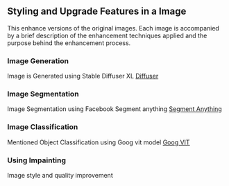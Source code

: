 ## Styling and Upgrade Features in a Image
This enhance versions of the original images. Each image is accompanied by a brief description of the enhancement techniques applied and the purpose behind the enhancement process.
### Image Generation
Image is Generated using Stable Diffuser XL
[Diffuser](https://huggingface.co/stabilityai/stable-diffusion-xl-base-1.0)
###  Image Segmentation
Image Segmentation using Facebook Segment anything
[Segment Anything](https://github.com/facebookresearch/segment-anything)
### Image Classification
Mentioned Object Classification using Goog vit model
[Goog VIT](https://huggingface.co/google/vit-base-patch16-224)
### Using Impainting
Image style and quality improvement
